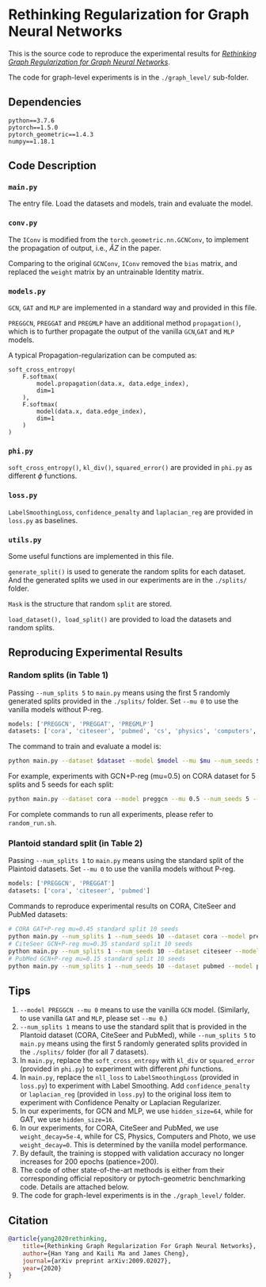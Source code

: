 # Rethinking Regularization for Graph Neural Networks

This is the source code to reproduce the experimental results for *[Rethinking Graph Regularization for Graph Neural Networks](https://arxiv.org/abs/2009.02027)*.

The code for graph-level experiments is in the `./graph_level/` sub-folder.

## Dependencies

```shell
python==3.7.6
pytorch==1.5.0
pytorch_geometric==1.4.3
numpy==1.18.1
```

## Code Description

### `main.py`

The entry file. Load the datasets and models, train and evaluate the model.

### `conv.py`

The `IConv` is modified from the `torch.geometric.nn.GCNConv`, to implement the propagation of output, i.e., $\hat{A}Z$ in the paper.

Comparing to the original `GCNConv`, `IConv` removed the `bias` matrix, and replaced the `weight` matrix by an untrainable Identity matrix.

### `models.py`

`GCN`, `GAT` and `MLP` are implemented in a standard way and provided in this file.

`PREGGCN`, `PREGGAT` and `PREGMLP` have an additional method `propagation()`, which is to further propagate the output of the vanilla `GCN`,`GAT` and `MLP` models.

A typical Propagation-regularization can be computed as:

```python3
soft_cross_entropy(
    F.softmax(
        model.propagation(data.x, data.edge_index),
        dim=1
    ),
    F.softmax(
        model(data.x, data.edge_index),
        dim=1
    )
)
```

### `phi.py`

`soft_cross_entropy()`, `kl_div()`, `squared_error()` are provided in `phi.py` as different $\phi$ functions.

### `loss.py`

`LabelSmoothingLoss`, `confidence_penalty` and `laplacian_reg` are provided in `loss.py` as baselines.

### `utils.py`

Some useful functions are implemented in this file.

`generate_split()` is used to generate the random splits for each dataset. And the generated splits we used in our experiments are in the `./splits/` folder.

`Mask` is the structure that random `split` are stored.

`load_dataset(), load_split()` are provided to load the datasets and random splits.

## Reproducing Experimental Results

### Random splits (in Table 1)

Passing `--num_splits 5` to `main.py` means using the first 5 randomly generated splits provided in the `./splits/` folder. Set `--mu 0` to use the vanilla models without P-reg.

```bash
models: ['PREGGCN', 'PREGGAT', 'PREGMLP']
datasets: ['cora', 'citeseer', 'pubmed', 'cs', 'physics', 'computers', 'photo']
```

The command to train and evaluate a model is:

```bash
python main.py --dataset $dataset --model $model --mu $mu --num_seeds $num_seeds --num_splits $num_splits
```

For example, experiments with GCN+P-reg (mu=0.5) on CORA dataset for 5 splits and 5 seeds for each split:

```bash
python main.py --dataset cora --model preggcn --mu 0.5 --num_seeds 5 --num_splits 5
```

For complete commands to run all experiments, please refer to `random_run.sh`.

### Plantoid standard split (in Table 2)

Passing `--num_splits 1` to `main.py` means using the standard split of the Plaintoid datasets. Set `--mu 0` to use the vanilla models without P-reg.

```bash
models: ['PREGGCN', 'PREGGAT']
datasets: ['cora', 'citeseer', 'pubmed']
```

Commands to reproduce experimental results on CORA, CiteSeer and PubMed datasets:

```bash
# CORA GAT+P-reg mu=0.45 standard split 10 seeds
python main.py --num_splits 1 --num_seeds 10 --dataset cora --model preggat --mu 0.45
# CiteSeer GCN+P-reg mu=0.35 standard split 10 seeds
python main.py --num_splits 1 --num_seeds 10 --dataset citeseer --model preggcn --mu 0.35
# PubMed GCN+P-reg mu=0.15 standard split 10 seeds
python main.py --num_splits 1 --num_seeds 10 --dataset pubmed --model preggcn --mu 0.15
```

## Tips

1. `--model PREGGCN --mu 0` means to use the vanilla `GCN` model. (Similarly, to use vanilla `GAT` and `MLP`, please set `--mu 0`.)
2. `--num_splits 1` means to use the standard split that is provided in the Plantoid dataset (CORA, CiteSeer and PubMed), while `--num_splits 5` to `main.py` means using the first 5 randomly generated splits provided in the `./splits/` folder (for all 7 datasets).
3. In `main.py`, replace the `soft_cross_entropy` with `kl_div` or `squared_error` (provided in `phi.py`) to experiment with different $phi$ functions.
4. In `main.py`, replace the `nll_loss` to `LabelSmoothingLoss` (provided in `loss.py`) to experiment with Label Smoothing. Add `confidence_penalty` or `laplacian_reg` (provided in `loss.py`) to the original loss item to experiment with Confidence Penalty or Laplacian Regularizer.
5. In our experiments, for GCN and MLP, we use `hidden_size=64`, while for GAT, we use `hidden_size=16`.
6. In our experiments, for CORA, CiteSeer and PubMed, we use `weight_decay=5e-4`, while for CS, Physics, Computers and Photo, we use `weight_decay=0`. This is determined by the vanilla model performance.
7. By default, the training is stopped with validation accuracy no longer increases for 200 epochs (patience=200).
8. The code of other state-of-the-art methods is either from their corresponding official repository or pytoch-geometric benchmarking code. Details are attached below.
9. The code for graph-level experiments is in the `./graph_level/` folder.

## Citation

```BibTex
@article{yang2020rethinking,
    title={Rethinking Graph Regularization For Graph Neural Networks},
    author={Han Yang and Kaili Ma and James Cheng},
    journal={arXiv preprint arXiv:2009.02027},
    year={2020}
}
```

